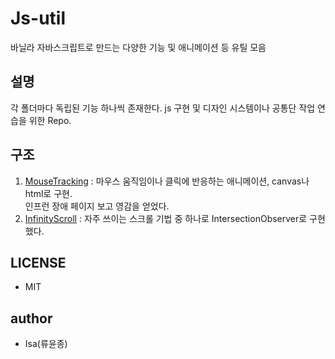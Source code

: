# Js-util

바닐라 자바스크립트로 만드는 다양한 기능 및 애니메이션 등 유틸 모음

## 설명
각 폴더마다 독립된 기능 하나씩 존재한다. js 구현 및 디자인 시스템이나 공통단 작업 연습을 위한 Repo.

## 구조
1. [MouseTracking](https://yoonjonglyu.github.io/js-util/mouseTracking/) : 마우스 움직임이나 클릭에 반응하는 애니메이션, canvas나 html로 구현.  
   인프런 장애 페이지 보고 영감을 얻었다.
2. [InfinityScroll](https://yoonjonglyu.github.io/js-util/infinityScroll/) : 자주 쓰이는 스크롤 기법 중 하나로 IntersectionObserver로 구현했다.


## LICENSE
- MIT

## author
- Isa(류윤종)